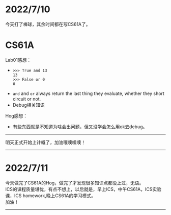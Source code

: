 # **2022/7/10**  
今天打了棒球，其余时间都在写CS61A了。  
# CS61A  
Lab01感想：  
* ```  
  >>> True and 13
  13
  >>> False or 0
  0
  ```
* `and` and `or` always return the last thing they evaluate, whether they short circuit or not.
* Debug相关知识  

Hog感想：
* 有些东西就是不知道为啥会出问题，但又没学会怎么用ok去debug。
***  
明天正式开始上计概了，加油哦噢噢噢！  
***
# **2022/7/11**  
今天做完了CS61A的Hog，做完了才发现很多知识点都没上过，无语。  
ICS的课程质量堪忧，有点不想上，以后就是，早上ICS，中午CS61A，ICS实验课，ICS homework,晚上CS61A的学习模式。  
加油！  
***
